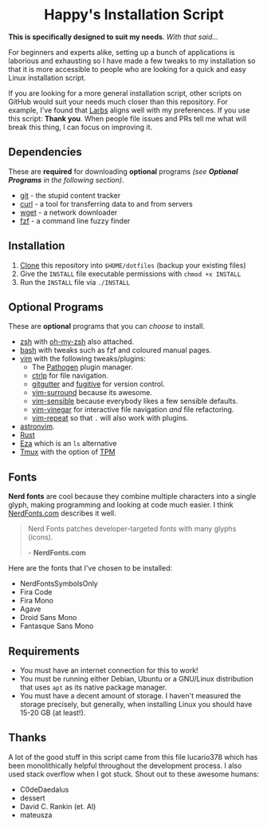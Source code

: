 <div align="center"><h1>Happy's Installation Script</h1></div>

**This is specifically designed to suit my needs**. *With that said...*

For beginners and experts alike, setting up a bunch of applications is laborious and exhausting
so I have made a few tweaks to my installation so that it is more accessible to
people who are looking for a quick and easy Linux installation script.

If you are looking for a more general installation script, other scripts on GitHub would suit your needs much closer than this repository.
For example, I've found that [Larbs](https://larbs.xyz/) aligns well with my preferences.
If you use this script: **Thank you**. When people file issues and PRs tell me what will break this thing, I can focus on improving it.



## Dependencies

These are **required** for downloading **optional** programs *(see __Optional Programs__ in the following section)*.

 * [git](https://git-scm.com)  - the stupid content tracker
 * [curl](https://curl.se) - a tool for transferring data to and from servers
 * [wget](https://www.gnu.org/software/wget/) - a network downloader
 * [fzf](https://github.com/junegunn/fzf)  - a command line fuzzy finder


## Installation

 1. [Clone](https://github.com/git-guides/git-clone) this repository into `$HOME/dotfiles` (backup your existing files)
 2. Give the `INSTALL` file executable permissions with `chmod +x INSTALL`
 3. Run the `INSTALL` file via `./INSTALL`


## Optional Programs

These are **optional** programs that you can *choose* to install.

 * [zsh](https://www.zsh.org) with [oh-my-zsh](https://ohmyz.sh/) also attached.
 * [bash](https://www.gnu.org/software/bash) with tweaks such as fzf and coloured manual pages.
 * [vim](https://www.vim.org/) with the following tweaks/plugins:
   * The [Pathogen](https://tpo.pe/pathogen.vim) plugin manager.
   * [ctrlp](https://github.com/ctrlpvim/ctrlp.vim) for file navigation.
   * [gitgutter](https://www.vim.org/) and [fugitive](https://tpope.io/vim/fugitive.git) for version control.
   * [vim-surround](https://github.com/tpope/vim-surround) because its awesome.
   * [vim-sensible](https://tpope.io/vim/sensible.git) because everybody likes a few sensible defaults.
   * [vim-vinegar](https://github.com/tpope/vim-vinegar) for interactive file navigation *and* file refactoring.
   * [vim-repeat](https://tpope.io/vim/repeat.git) so that `.` will also work with plugins.
 * [astronvim](https://astronvim.com/).
 * [Rust](https://www.rust-lang.org/)
 * [Eza](https://github.com/eza-community/eza/tree/main) which is an `ls` alternative
 * [Tmux](https://github.com/tmux/tmux/wiki) with the option of [TPM](https://github.com/tmux-plugins/tpm)

## Fonts

**Nerd fonts** are cool because they combine multiple characters into a single glyph, making programming and looking at code much easier.
I think [NerdFonts.com](https://www.nerdfonts.com/) describes it well.

> Nerd Fonts patches developer-targeted fonts with many glyphs (icons). 
>
> \- **NerdFonts.com**

Here are the fonts that I've chosen to be installed:

 * NerdFontsSymbolsOnly
 * Fira Code
 * Fira Mono
 * Agave
 * Droid Sans Mono
 * Fantasque Sans Mono



## Requirements

 * You must have an internet connection for this to work!
 * You must be running either Debian, Ubuntu or a GNU/Linux distribution that uses `apt` as its native package manager.
 * You must have a decent amount of storage. I haven't measured the storage precisely, but generally, when installing Linux you should have 15-20 GB (at least!).


## Thanks 

A lot of the good stuff in this script came from this file lucario378 which has been monolithically helpful throughout the development process.
I also used stack overflow when I got stuck. Shout out to these awesome humans:

  * C0deDaedalus
  * dessert
  * David C. Rankin (et. Al)
  * mateusza
